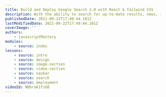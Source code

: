 ```yaml
---
title: Build and Deploy Google Search 2.0 with React & Tailwind CSS
description: With the ability to search for up-to-date results, news, images, and videos, modern UI, dark mode, this completely responsive Google Clone is the perfect project you can build to master the use of modern React.js.
publishedDate: 2021-09-22T17:49:44.101Z
lastModifiedDate: 2021-09-22T17:49:44.101Z
coverImage: ''
authors:
    - javascriptMastery
modules:
    - source: index
lessons:
    - source: intro
    - source: design
    - source: image-section
    - source: video-section
    - source: navbar
    - source: search
    - source: deployment
videoId: NDbruK1fzG8
---
```

